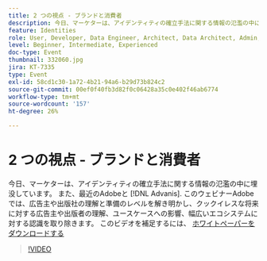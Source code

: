 ```yaml
---
title: 2 つの視点 - ブランドと消費者
description: 今日、マーケターは、アイデンティティの確立手法に関する情報の氾濫の中に埋没しています。 最近のAdobe・アドバンシスの調査によると、マーケティングの専門家の 37%しか、料理のない未来に向けて準備をしていると答えていませんでした。 このウェビナーAdobeでは、広告主や出版社の理解と準備のレベルを解き明かし、クックイレスな将来に対する広告主や出版者の理解、ユースケースへの影響、幅広いエコシステムに対する認識を取り除きます。
feature: Identities
role: User, Developer, Data Engineer, Architect, Data Architect, Admin, Leader
level: Beginner, Intermediate, Experienced
doc-type: Event
thumbnail: 332060.jpg
jira: KT-7335
type: Event
exl-id: 58cd1c30-1a72-4b21-94a6-b29d73b824c2
source-git-commit: 00ef0f40fb3d82f0c06428a35c0e402f46ab6774
workflow-type: tm+mt
source-wordcount: '157'
ht-degree: 26%

---
```


# 2 つの視点 - ブランドと消費者

今日、マーケターは、アイデンティティの確立手法に関する情報の氾濫の中に埋没しています。 また、最近のAdobeと [!DNL Advanis]. このウェビナーAdobeでは、広告主や出版社の理解と準備のレベルを解き明かし、クックイレスな将来に対する広告主や出版者の理解、ユースケースへの影響、幅広いエコシステムに対する認識を取り除きます。 このビデオを補足するには、 [ホワイトペーパーをダウンロードする](assets/whitepaper-a-tale-of-two-perceptions.pdf)

>[!VIDEO](https://video.tv.adobe.com/v/332060/?learn=on)

